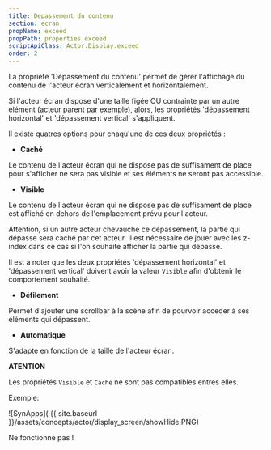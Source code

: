 ```yaml
---
title: Depassement du contenu
section: ecran
propName: exceed
propPath: properties.exceed
scriptApiClass: Actor.Display.exceed
order: 2
---
```

La propriété 'Dépassement du contenu' permet de gérer l'affichage du contenu de l'acteur écran verticalement et horizontalement.

Si l'acteur écran dispose d'une taille figée OU contrainte par un autre élément (acteur parent par exemple), alors, les propriétés 'dépassement horizontal' et 'dépassement vertical' s'appliquent.

Il existe quatres options pour chaqu'une de ces deux propriétés :
- **Caché**

Le contenu de l'acteur écran qui ne dispose pas de suffisament de place pour s'afficher ne sera pas visible et ses éléments ne seront pas accessible.

- **Visible**

Le contenu de l'acteur écran qui ne dispose pas de suffisament de place est affiché en dehors de l'emplacement prévu pour l'acteur.

Attention, si un autre acteur chevauche ce dépassement, la partie qui dépasse sera caché par cet acteur.
Il est nécessaire de jouer avec les z-index dans ce cas si l'on souhaite afficher la partie qui dépasse.

Il est à noter que les deux propriétés 'dépassement horizontal' et 'dépassement vertical' doivent avoir la valeur `Visible` afin d'obtenir le comportement souhaité.

- **Défilement**

Permet d'ajouter une scrollbar à la scène afin de pourvoir acceder à ses éléments qui dépassent.

- **Automatique**

S'adapte en fonction de la taille de l'acteur écran.

**ATENTION**

Les propriétés `Visible` et `Caché` ne sont pas compatibles entres elles.

Exemple:

![SynApps]( {{ site.baseurl }}/assets/concepts/actor/display_screen/showHide.PNG)

Ne fonctionne pas !